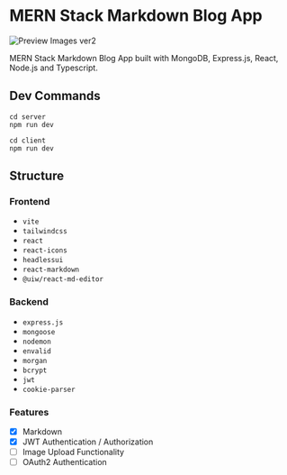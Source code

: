 # MERN Stack Markdown Blog App

![Preview Images ver2](https://github.com/selina-kim/mern-blog-app/assets/95239801/204b0ef4-4b8f-499d-9139-01056772cd39)

MERN Stack Markdown Blog App built with MongoDB, Express.js, React, Node.js and Typescript.

## Dev Commands

```
cd server
npm run dev
```

```
cd client
npm run dev
```

## Structure

### Frontend

- `vite`
- `tailwindcss`
- `react`
- `react-icons`
- `headlessui`
- `react-markdown`
- `@uiw/react-md-editor`

### Backend

- `express.js`
- `mongoose`
- `nodemon`
- `envalid`
- `morgan`
- `bcrypt`
- `jwt`
- `cookie-parser`

### Features

- [x] Markdown
- [x] JWT Authentication / Authorization
- [ ] Image Upload Functionality
- [ ] OAuth2 Authentication

